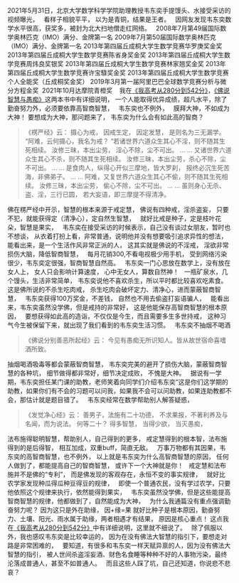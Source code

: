 2021年5月31日，北京大学数学科学学院助理教授韦东奕手提馒头、水接受采访的视频曝光，
&nbsp;
看样子相貌平平，
以为是青铜，结果是王者。
&nbsp;
因网友发现韦东奕数学水平很高，获奖多，被封为北大扫地僧走红网络。
&nbsp;
2008年7月第49届国际数学奥林匹克（IMO）满分、金牌第一名
2009年7月第50届国际数学奥林匹克（IMO）满分、金牌第一名
2013年第四届丘成桐大学生数学竞赛华罗庚奖金奖
2013年第四届丘成桐大学生数学竞赛陈省身奖金奖
2013年第四届丘成桐大学生数学竞赛周炜良奖银奖
2013年第四届丘成桐大学生数学竞赛林家翘奖金奖
2013年第四届丘成桐大学生数学竞赛许宝騄奖金奖
2013年第四届丘成桐大学生数学竞赛个人全能奖（丘成桐奖金奖）
2019年3月第一届阿里巴巴全球数学竞赛分析与微分方程金奖&nbsp;
2021年10月达摩院青橙奖&nbsp;
&nbsp;
我在[《我高考从280分到542分》](https://www.kancloud.cn/luojiangtao/foshuoxuexi)，[《佛说智慧与愚痴》](https://www.kancloud.cn/luojiangtao/foshuozhihui)这两本书中有详细说明，
一个人能取得优异成绩，超凡水平，除了勤奋努力外，必须要依靠高智商智慧，
&nbsp;
韦东奕也不例外，
&nbsp;
膜拜大神，不如成为大神！
要想成为大神，那问题来了，
韦东奕为什么会有如此高的智商？

> 《楞严经》云： 
> 摄心为戒，
> 因戒生定，
> 因定发慧，
> 是则名为三无漏学。
> “阿难，云何摄心，我名为戒？
> “若诸世界六道众生其心不淫，则不随其生死相续。
> 汝修三昧，本出尘劳，
> 淫心不除，尘不可出。
> ... ...
> 又诸世界六道众生其心不杀，则不随其生死相续。
> 汝修三昧，本出尘劳，杀心不除，尘不可出。
> ... ...
> 是食肉人，纵得心开似三摩地，皆大罗刹，
> 报终必沉生死苦海，非佛弟子。
> ... ...
> 阿难，又复世界六道众生其心不偷，则不随其生死相续。
> 汝修三昧，本出尘劳，
> 偷心不除，尘不可出。
> ...  ...
> 虽则身心无杀、盗、淫，三行已圆，
> 若大妄语，即三摩提不得清净。

佛在楞严经中开示，智慧的根本来源于戒定慧，
佛说有四种戒，淫杀盗妄，
只要不犯，就能获得定（清净心），定自然生智慧，
&nbsp;
就好比戒是种子，定是枝叶花朵，智慧是果实，
&nbsp;
韦东奕在接受采访的时候表示，自己没有谈过女朋友，暂时也不想谈，
从衣着打扮上看，非常普通，说明他并没有想要吸引追求异性的想法，
能看出来，是一个生活作风非常正派的人，
这其实就是佛说的不淫戒，
淫欲非常损伤大脑，降低智商智慧，
&nbsp;
每月花销300,不看电视极少用手机，
受到网络污染很少，韦东奕定很强，智商智慧自然高。
&nbsp;
韦东奕一门心思放在数学上，没有放在女人上，
女人只会影响计算速度，
心中无女人，算数自然神！
&nbsp;
一瓶矿泉水，几个馒头，生活非常简单，
韦东奕说他不喜欢杀生，所以平时都比较喜欢吃素食。
这是佛所说的不杀生吃肉戒，
杀生吃肉会破坏定力、清净心，进而蒙蔽智商智慧，
&nbsp;
韦东奕获得100万奖金，不差钱，
自然也不用去偷盗打妄语骗人，
&nbsp;
能看出来，韦东奕虽然没学佛，但是戒持的非常好，
这是他能保存高智商智慧的根本原因，
&nbsp;
要想获得如此高的造诣，不仅仅是今生，而且需要多生多世持戒，
这种习气今生被保留下来，就出现了我们看到的韦东奕生活习惯。
&nbsp;
韦东奕不抽烟不喝酒
> 《佛说分别善恶所起经》云： 
> 今见有愚痴无所识知人。皆从故世宿命喜嗜酒所致。

抽烟喝酒吸毒等都会蒙蔽智商智慧，
韦东奕完美的避开了损伤大脑，蒙蔽智商智慧的各种坑，
细节做得都非常好，细节决定成败，
不愧是大神。
&nbsp;
据说有一学期，韦东奕担任某门课的助教，老师笑着向同学们介绍韦东奕“这是你们这学期的助教，如果你们有不会的习题可以问我，如果我不会可以问助教，如果连助教都不会，那估计就是题目错了。
&nbsp;
韦东奕经常在数学帮助别人解答疑惑，
> 《发觉净心经》云：
>  善男子，法施有二十功德，
> 不求果报，不著利养及与名闻，而为说法。
> 何等二十？
> 得多智慧，
> 当得少欲，
> 当灭愚痴，

法布施得聪明智慧，帮助别人，自己得到的更多，
戒定慧得到的根本智，法布施得到的是后得智，
相互加成，双重buff，简直无敌。
&nbsp;
万事万物都有其因果，韦东奕的高智商智慧，也不例外，
以上就是韦东奕为什么高智商智慧的原因，
任何人做到了，都能提高自己的智商智慧，
或许下一个大神就是你！
&nbsp;
戒定慧和法布施并不是佛的“专利”，
而是佛发现的客观存在，永恒不变的事实规律，
&nbsp;
就好比农学家发现种瓜得瓜种豆得豆的规律，
&nbsp;
即使一个普通农民，没有学过农学，只要他依照这个规律来执行，依然能得到果实，
&nbsp;
韦东奕虽然没学佛，但是这些能提高智商智慧的规律，他都做到了，自然能成为大神，
&nbsp;
为什么我通篇没有重点强调勤奋努力呢？
因为这只是外在助缘，
因+缘=果
就好比种子是根本原因，勤奋努力、土壤、阳光、雨水属于助缘，两者相遇才有结果，
原因是核心重点！
这点我在[《我高考从280分到542分》](https://www.kancloud.cn/luojiangtao/foshuoxuexi)中有详细说明，这里就不细说了。
&nbsp;
除了佩服以外，我也感叹韦东奕是比较幸运的，
因为在没有佛法大智慧的指引下，要想走对路是非常困难的，
&nbsp;
要知道，有很多和韦东奕一样天赋异禀的人，因为没有佛法大智慧的指引，
被人世间杀盗淫妄酒、财色名食睡等种种不好的人事物污染，最终沦落成普通人，甚至不如普通人。
&nbsp;
而且这些人踩了坑，自己还知道，你说悲不悲哀？




